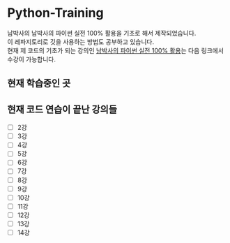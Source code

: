 # Python-Training
남박사의 남박사의 파이썬 실전 100% 활용을 기초로 해서 제작되었습니다.  
이 레파지토리로 깃을 사용하는 방법도 공부하고 있습니다.  
현재 제 코드의 기초가 되는 강의인 [남박사의 파이썬 실전 100% 활용](https://www.inflearn.com/course/파이썬-활용#)는 다음 링크에서 수강이 가능합니다. 

## 현재 학습중인 곳

## 현재 코드 연습이 끝난 강의들
- [ ] 2강
- [ ] 3강
- [ ] 4강
- [ ] 5강
- [ ] 6강
- [ ] 7강
- [ ] 8강
- [ ] 9강
- [ ] 10강
- [ ] 11강
- [ ] 12강
- [ ] 13강
- [ ] 14강